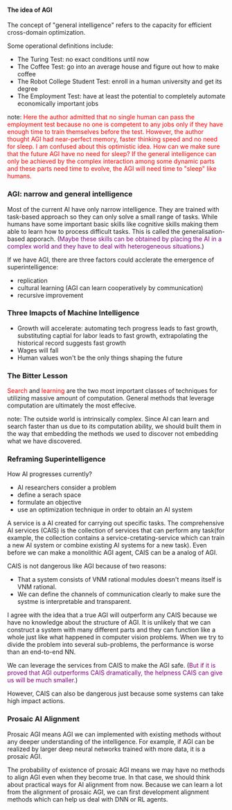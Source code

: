 #### The idea of AGI
The concept of "general intelligence" refers to the capacity for efficient cross-domain optimization.

Some operational definitions include:
* The Turing Test: no exact conditions until now
* The Coffee Test: go into an average house and figure out how to make coffee
* The Robot College Student Test: enroll in a human university and get its degree
* The Employment Test: have at least the potential to completely automate economically important jobs

note: <span style = "color:red">Here the author admitted that no single human can pass the employment test because no one is competent to any jobs only if they have enough time to train themselves before the test. However, the author thought AGI had near-perfect memory, faster thinking speed and no need for sleep. I am confused about this optimistic idea. How can we make sure that the future AGI have no need for sleep? If the general intelligence can only be achieved by the complex interaction among some dynamic parts and these parts need time to evolve, the AGI will need time to "sleep" like humans.</span>

### AGI: narrow and general intelligence
Most of the current AI have only narrow intelligence. They are trained with task-based approach so they can only solve a small range of tasks. While humans have some important basic skills like cognitive skills making them able to learn how to process difficult tasks. This is called the generalisation-based apporach. (<span style = "color: purple">Maybe these skills can be obtained by placing the AI in a complex world and they have to deal with heterogeneous situations.</span>)

If we have AGI, there are three factors could acclerate the emergence of superintelligence:
* replication
* cultural learning (AGI can learn cooperatively by communication)
* recursive improvement

### Three Imapcts of Machine Intelligence
* Growth will accelerate: automating tech progress leads to fast growth, substituting captial for labor leads to fast growth, extrapolating the historical record suggests fast growth
* Wages will fall
* Human values won't be the only things shaping the future

### The Bitter Lesson
<span style = "color: red">Search</span> and <span style = "color: red">learning</span> are the two most important classes of techniques for utilizing massive amount of computation. General methods that leverage computation are ultimately the most effecive.

note: The outside world is intrinsically complex. Since AI can learn and search faster than us due to its computation ability, we should built them in the way that embedding the methods we used to discover not embedding what we have discovered.

### Reframing Superintelligence
How AI progresses currently?
* AI researchers consider a problem
* define a serach space
* formulate an objective
* use an optimization technique in order to obtain an AI system

A service is a AI created for carrying out specific tasks. The comprehensive AI services (CAIS) is the collection of services that can perform any task(for example, the collection contains a service-cretating-service which can train a new AI system or combine existing AI systems for a new task). Even before we can make a monolithic AGI agent, CAIS can be a analog of AGI.

CAIS is not dangerous like AGI because of two reasons:
* That a system consists of VNM rational modules doesn't means itself is VNM rational.
* We can define the channels of communication clearly to make sure the systme is interpretable and transparent.

I agree with the idea that a true AGI will outperform any CAIS because we have no knowledge about the structure of AGI. It is unlikely that we can construct a system with many different parts and they can function like a whole just like what happened in computer vision problems. When we try to divide the problem into several sub-problems, the performance is worse than an end-to-end NN.

We can leverage the services from CAIS to make the AGI safe. (<span style = "color: purple">But if it is proved that AGI outperforms CAIS dramatically, the helpness CAIS can give us will be much smaller.</span>)

However, CAIS can also be dangerous just because some systems can take high impact actions.

### Prosaic AI Alignment
Prosaic AGI means AGI we can implemented with existing methods without any deeper understanding of the intelligence. For example, if AGI can be realized by larger deep neural networks trained with more data, it is a prosaic AGI.

The probability of existence of prosaic AGI means we may have no methods to align AGI even when they become true. In that case, we should think about practical ways for AI alignment from now. Because we can learn a lot from the alignment of prosaic AGI, we can first development alignment methods which can help us deal with DNN or RL agents.